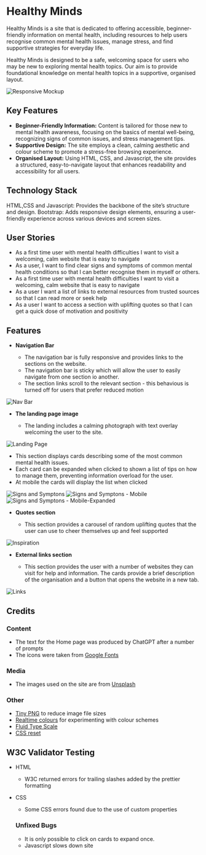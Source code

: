 # Healthy Minds

Healthy Minds is a site that is dedicated to offering accessible, beginner-friendly information on mental health, including resources to help users recognise common mental health issues, manage stress, and find supportive strategies for everyday life.

Healthy Minds is designed to be a safe, welcoming space for users who may be new to exploring mental health topics. Our aim is to provide foundational knowledge on mental health topics in a supportive, organised layout.

![Responsive Mockup](Documentation/responsive.png)

## Key Features

- **Beginner-Friendly Information:** Content is tailored for those new to mental health awareness, focusing on the basics of mental well-being, recognizing signs of common issues, and stress management tips.
- **Supportive Design:** The site employs a clean, calming aesthetic and colour scheme to promote a stress-free browsing experience.
- **Organised Layout:** Using HTML, CSS, and Javascript, the site provides a structured, easy-to-navigate layout that enhances readability and accessibility for all users.

## Technology Stack

HTML,CSS and Javascript: Provides the backbone of the site’s structure and design.
Bootstrap: Adds responsive design elements, ensuring a user-friendly experience across various devices and screen sizes.

## User Stories

- As a first time user with mental health difficulties I want to visit a welcoming, calm website that is easy to navigate
- As a user, I want to find clear signs and symptoms of common mental health conditions so that I can better recognise them in myself or others.
- As a first time user with mental health difficulties I want to visit a welcoming, calm website that is easy to navigate
- As a user I want a list of links to external resources from trusted sources so that I can read more or seek help
- As a user I want to access a section with uplifting quotes so that I can get a quick dose of motivation and positivity

## Features

- **Navigation Bar**

  - The navigation bar is fully responsive and provides links to the sections on the website.
  - The navigation bar is sticky which will allow the user to easily navigate from one section io another.
  - The section links scroll to the relevant section - this behavious is turned off for users that prefer reduced motion

![Nav Bar](/Documentation/nav-bar.png)

- **The landing page image**

  - The landing includes a calming photograph with text overlay welcoming the user to the site.

![Landing Page](/Documentation/landing.png)

- This section displays cards describing some of the most common mental health issues.
- Each card can be expanded when clicked to shown a list of tips on how to manage them, preventing information overload for the user.
- At mobile the cards will display the list when clicked

![Signs and Symptons](/Documentation/signs-and-symptons.png)
![Signs and Symptons - Mobile](/Documentation/s-s-mobile.png)
![Signs and Symptons - Mobile-Expanded](/Documentation/s-s-mobile-expanded.png)

- **Quotes section**

  - This section provides a carousel of random uplifting quotes that the user can use to cheer themselves up and feel supported

![Inspiration](/Documentation/inspo.png)

- **External links section**

  - This section provides the user with a number of websites they can visit for help and information. The cards provide a brief description of the organisation and a button that opens the website in a new tab.

![Links](/Documentation/link-grid.png)

## Credits

### Content

- The text for the Home page was produced by ChatGPT after a number of prompts
- The icons were taken from [Google Fonts](https://fonts.google.com/icons)

### Media

- The images used on the site are from [Unsplash](https://unsplash.com/)

### Other

- [Tiny PNG](https://tinypng.com/) to reduce image file sizes
- [Realtime colours](https://www.realtimecolors.com/) for experimenting with colour schemes
- [Fluid Type Scale](https://www.fluid-type-scale.com/)
- [CSS reset](https://piccalil.li/blog/a-more-modern-css-reset/)

## W3C Validator Testing

- HTML
  - W3C returned errors for trailing slashes added by the prettier formatting
- CSS

  - Some CSS errors found due to the use of custom properties

  ### Unfixed Bugs

  - It is only possible to click on cards to expand once.
  - Javascript slows down site
